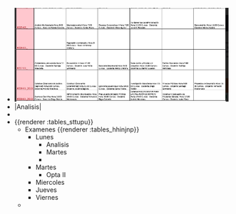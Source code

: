 - ![image.png](../assets/image_1643061761054_0.png)
- |Analisis|
-
- {{renderer :tables_sttupu}}
	- Examenes {{renderer :tables_hhinjnp}}
		- Lunes
			- Analisis
			- Martes
			-
		- Martes
			- Opta II
		- Miercoles
		- Jueves
		- Viernes
	-